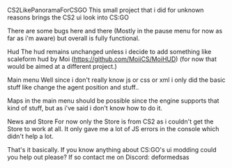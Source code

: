 CS2LikePanoramaForCSGO
This small project that i did for unknown reasons brings the CS2 ui look into CS:GO

There are some bugs here and there (Mostly in the pause menu for now as far as i'm aware) but overall is fully functional.


Hud
The hud remains unchanged unless i decide to add something like scaleform hud by Moi (https://github.com/MoiiCS/MoiHUD) (for now that would be aimed at a different project.)



Main menu
Well since i don't really know js or css or xml i only did the basic stuff like change the agent position and stuff..

Maps in the main menu should be possible since the engine supports that kind of stuff, but as i've said i don't know how to do it.


News and Store
For now only the Store is from CS2 as i couldn't get the Store to work at all. It only gave me a lot of JS errors in the console which didn't help a lot.



That's it basically. If you know anything about CS:GO's ui modding could you help out please? If so contact me on Discord: deformedsas
